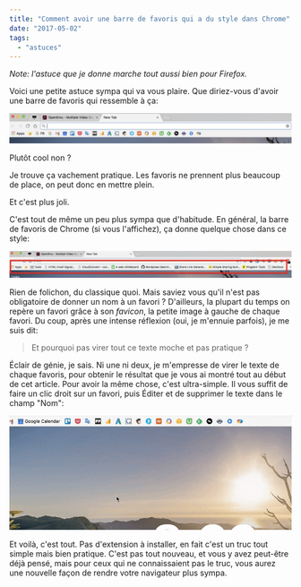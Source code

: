 ```yaml
---
title: "Comment avoir une barre de favoris qui a du style dans Chrome"
date: "2017-05-02"
tags:
  - "astuces"
---
```


_Note: l'astuce que je donne marche tout aussi bien pour Firefox._

Voici une petite astuce sympa qui va vous plaire. Que diriez-vous d'avoir une barre de favoris qui ressemble à ça:

![](images/barre-de-favoris-qui-a-du-style-1024x109.jpg)

Plutôt cool non ?<!--more-->

Je trouve ça vachement pratique. Les favoris ne prennent plus beaucoup de place, on peut donc en mettre plein.

Et c'est plus joli.

C'est tout de même un peu plus sympa que d'habitude. En général, la barre de favoris de Chrome (si vous l'affichez), ça donne quelque chose dans ce style:

![](images/barre-favoris-normale-1024x97.jpg)

Rien de folichon, du classique quoi. Mais saviez vous qu'il n'est pas obligatoire de donner un nom à un favori ? D'ailleurs, la plupart du temps on repère un favori grâce à son _favicon_, la petite image à gauche de chaque favori. Du coup, après une intense réflexion (oui, je m'ennuie parfois), je me suis dit:

> Et pourquoi pas virer tout ce texte moche et pas pratique ?

Éclair de génie, je sais. Ni une ni deux, je m'empresse de virer le texte de chaque favoris, pour obtenir le résultat que je vous ai montré tout au début de cet article. Pour avoir la même chose, c'est ultra-simple. Il vous suffit de faire un clic droit sur un favori, puis Éditer et de supprimer le texte dans le champ "Nom":

![](images/editer-favori.gif)

Et voilà, c'est tout. Pas d'extension à installer, en fait c'est un truc tout simple mais bien pratique. C'est pas tout nouveau, et vous y avez peut-être déjà pensé, mais pour ceux qui ne connaissaient pas le truc, vous aurez une nouvelle façon de rendre votre navigateur plus sympa.

